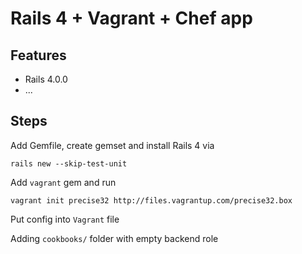 Rails 4 + Vagrant + Chef app
=============================================================

Features
--------------

* Rails 4.0.0
* ...

Steps
--------------

Add Gemfile, create gemset and install Rails 4 via

`rails new --skip-test-unit`

Add `vagrant` gem and run

`vagrant init precise32 http://files.vagrantup.com/precise32.box`

Put config into `Vagrant` file

Adding `cookbooks/` folder with empty backend role

